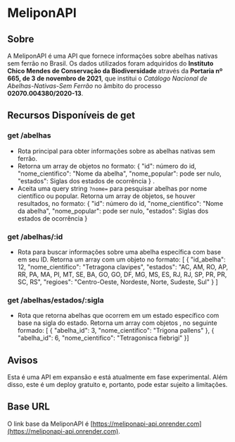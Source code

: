 # MeliponAPI

## Sobre

A MeliponAPI é uma API que fornece informações sobre abelhas nativas sem ferrão no Brasil.
Os dados utilizados foram adquiridos do **Instituto Chico Mendes de Conservação da Biodiversidade** através da **Portaria nº 665, de 3 de novembro de 2021**, que institui o
*Catálogo Nacional de Abelhas-Nativas-Sem Ferrão* no âmbito do processo **02070.004380/2020-13**.

## Recursos Disponíveis de get

### get /abelhas

- Rota principal para obter informações sobre as abelhas nativas sem ferrão.
- Retorna um array de objetos no formato: {
                                            "id": número do id,
                                            "nome_cientifico": "Nome da abelha",
                                            "nome_popular": pode ser nulo,
                                            "estados": Siglas dos estados de ocorrência
                                            } .
- Aceita uma query string `?nome=` para pesquisar abelhas por nome científico ou popular. Retorna um array de objetos, se houver resultados, no formato:  {
                                            "id": número do id,
                                            "nome_cientifico": "Nome da abelha",
                                            "nome_popular": pode ser nulo,
                                            "estados": Siglas dos estados de ocorrência
                                            }

### get /abelhas/:id

- Rota para buscar informações sobre uma abelha específica com base em seu ID. Retorna um array com um objeto no formato: [
  {
    "id_abelha": 12,
    "nome_cientifico": "Tetragona clavipes",
    "estados": "AC, AM, RO, AP, RR, PA, MA, PI, MT, SE, BA, GO, GO, DF, MG, MS, ES, RJ, RJ, SP, PR, PR, SC, RS",
    "regioes": "Centro-Oeste, Nordeste, Norte, Sudeste, Sul"
  }
]

### get /abelhas/estados/:sigla

- Rota que retorna abelhas que ocorrem em um estado específico com base na sigla do estado. Retorna um array com objetos , no seguinte formado: [
  {
    "abelha_id": 3,
    "nome_cientifico": "Trigona pallens"
  },
  {
    "abelha_id": 6,
    "nome_cientifico": "Tetragonisca fiebrigi"
  }]
## Avisos

Esta é uma API em expansão e está atualmente em fase experimental. Além disso, este é um deploy gratuito e, portanto, pode estar sujeito a limitações.

## Base URL

O link base da MeliponAPI é [https://meliponapi-api.onrender.com](https://meliponapi-api.onrender.com).
